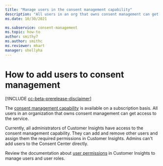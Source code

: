 ```yaml
---
title: "Manage users in the consent management capability"
description: "All users in an org that owns consent management can get access to the service. Admins add users and assign them the required permissions in Customer Insights."
ms.date: 10/30/2021

ms.subservice: consent-management
ms.topic: how-to
author: smithy7
ms.author: smithc
ms.reviewer: mhart
manager: shellyha
---
```


# How to add users to consent management

[!INCLUDE [cc-beta-prerelease-disclaimer](includes/cc-beta-prerelease-disclaimer.md)]

The [consent management capability](overview.md) is available on a subscription basis. All users in an organization that owns consent management can get access to the service. 

Currently, all administrators of Customer Insights have access to the consent management capability. They can add and remove other users and assign them the required permissions in Customer Insights. Admins can't add users to the Consent Center directly. 

Review the documentation about [user permissions](../permissions.md) in Customer Insights to manage users and user roles.
